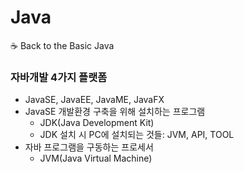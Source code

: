 # Java
:coffee: Back to the Basic Java

### 자바개발 4가지 플랫폼
- JavaSE, JavaEE, JavaME, JavaFX
- JavaSE 개발환경 구축을 위해 설치하는 프로그램
  - JDK(Java Development Kit)
  - JDK 설치 시 PC에 설치되는 것들: JVM, API, TOOL
- 자바 프로그램을 구동하는 프로세서
  - JVM(Java Virtual Machine)
